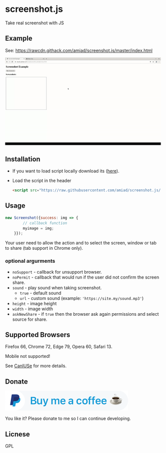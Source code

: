 # screenshot.js
Take real screenshot with JS

## Example
See: https://rawcdn.githack.com/amiad/screenshot.js/master/index.html

![example gif](https://raw.githubusercontent.com/amiad/screenshot.js/master/example.gif)

## Installation
* If you want to load script locally download its ([here](https://raw.githubusercontent.com/amiad/screenshot.js/master/screenshot.js)).
* Load the script in the header

  ```html
  <script src="https://raw.githubusercontent.com/amiad/screenshot.js/master/screenshot.js"></script>
  ```
  
## Usage
```js
new Screenshot({success: img => {
        // callback function
        myimage = img;
    }});
 ```
 Your user need to allow the action and to select the screen, window or tab to share (tab support in Chrome only).

### optional argurments
* `noSupport` - callback for unsupport browser.
* `noPermit` - callback that would run if the user did not confirm the screen share.
* `sound` - play sound when taking screenshot.
  * `true` - default sound
  * `url` - custom sound (example: `'https://site.my/sound.mp3'`)
* `height` - image height 
* `width` - image width
* `askNewShare` - if `true` then the browser ask again permissions and select source for share.

## Supported Browsers
Firefox 66, Chrome 72, Edge 79, Opera 60, Safari 13.

Mobile not supported!

See [CanIUSe](https://caniuse.com/?search=getDisplayMedia) for more details.

## Donate
[![donate](https://github.com/everdrone/coolbadge/raw/master/badges/Paypal/Coffee/Blue/Short.png)](https://paypal.com/amiad)

You like it? Please donate to me so I can continue developing.

## Licnese
GPL

